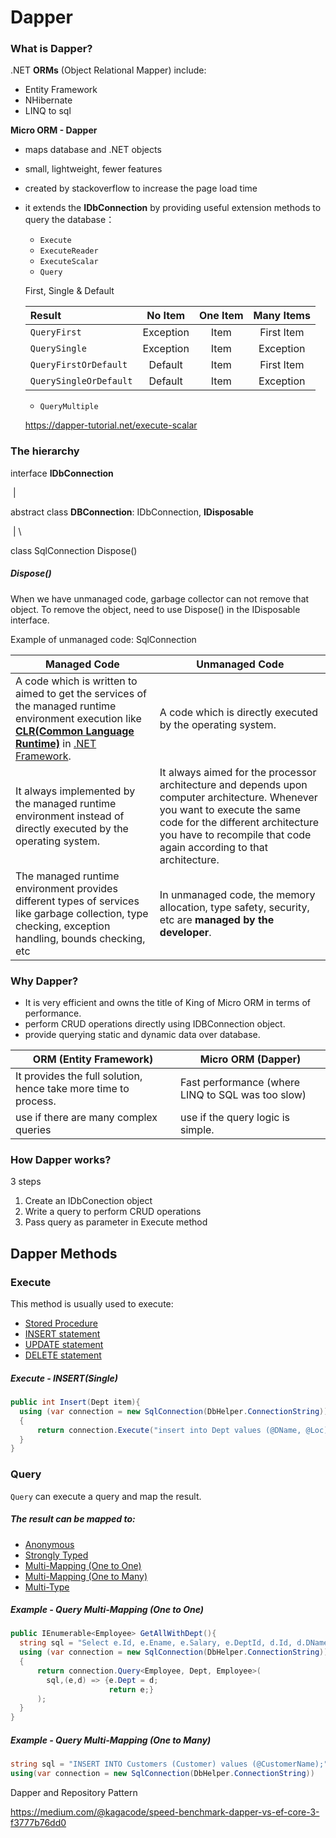 # Dapper

### What is Dapper?

.NET **ORMs** (Object Relational Mapper) include:

- Entity Framework
- NHibernate
- LINQ to sql

**Micro ORM - Dapper**

- maps database and .NET objects

- small, lightweight, fewer features

- created by stackoverflow to increase the page load time

- it extends the **IDbConnection** by providing useful extension methods to query the database：

  - `Execute`
  - `ExecuteReader`
  - `ExecuteScalar`
  - `Query`

  First, Single & Default

  | Result                 |  No Item  | One Item | Many Items |
  | :--------------------- | :-------: | :------: | :--------: |
  | `QueryFirst`           | Exception |   Item   | First Item |
  | `QuerySingle`          | Exception |   Item   | Exception  |
  | `QueryFirstOrDefault`  |  Default  |   Item   | First Item |
  | `QuerySingleOrDefault` |  Default  |   Item   | Exception  |

  - `QueryMultiple`

  https://dapper-tutorial.net/execute-scalar



### The hierarchy

interface **IDbConnection** 

​			|

abstract class **DBConnection**: IDbConnection, **IDisposable**

​			|               																\

class SqlConnection												     	Dispose()

##### Dispose()

When we have unmanaged code, garbage collector can not remove that object. To remove the object, need to use Dispose() in the IDisposable interface.

Example of unmanaged code: SqlConnection

| Managed Code                                                 | Unmanaged Code                                               |
| ------------------------------------------------------------ | ------------------------------------------------------------ |
| A code which is written to aimed to get the services of the managed runtime environment execution like **[CLR(Common Language Runtime)](https://www.geeksforgeeks.org/common-language-runtime-clr-in-c-sharp/)** in [.NET Framework](https://www.geeksforgeeks.org/introduction-to-net-framework/). | A code which is directly executed by the operating system.   |
| It always implemented by the managed runtime environment instead of directly executed by the operating system. | It always aimed for the processor architecture and depends upon computer architecture. Whenever you want to execute the same code for the different architecture you have to recompile that code again according to that architecture. |
| The managed runtime environment provides different types of services like garbage collection, type checking, exception handling, bounds checking, etc | In unmanaged code, the memory allocation, type safety, security, etc are **managed by the developer**. |



### Why Dapper?

- It is very efficient and owns the title of King of Micro ORM in terms of performance.
- perform CRUD operations directly using IDBConnection object.
- provide querying static and dynamic data over database.

| ORM (Entity Framework)                                       | Micro ORM (Dapper)                                |
| ------------------------------------------------------------ | ------------------------------------------------- |
| It provides the full solution, hence take more time to process. | Fast performance (where LINQ to SQL was too slow) |
| use if there are many complex queries                        | use if the query logic is simple.                 |



### How Dapper works?

3 steps

1. Create an IDbConection object
2. Write a query to perform CRUD operations
3. Pass query as parameter in Execute method



## Dapper Methods

### Execute

This method is usually used to execute:

- [Stored Procedure](https://dapper-tutorial.net/execute#example---execute-stored-procedure)
- [INSERT statement](https://dapper-tutorial.net/execute#example---execute-insert)
- [UPDATE statement](https://dapper-tutorial.net/execute#example---execute-update)
- [DELETE statement](https://dapper-tutorial.net/execute#example---execute-delete)

#####  Execute - INSERT(Single)

```c#
public int Insert(Dept item){
  using (var connection = new SqlConnection(DbHelper.ConnectionString))
  {
      return connection.Execute("insert into Dept values (@DName, @Loc)", item);
  }
}
```



### Query

`Query` can execute a query and map the result.

##### The result can be mapped to:

- [Anonymous](https://dapper-tutorial.net/query#example---query-anonymous)
- [Strongly Typed](https://dapper-tutorial.net/query#example---query-strongly-typed)
- [Multi-Mapping (One to One)](https://dapper-tutorial.net/query#example---query-multi-mapping-one-to-one)
- [Multi-Mapping (One to Many)](https://dapper-tutorial.net/query#example---query-multi-mapping-one-to-many)
- [Multi-Type](https://dapper-tutorial.net/query#example---query-multi-type)



##### Example - Query Multi-Mapping (One to One)

```c#
public IEnumerable<Employee> GetAllWithDept(){
  string sql = "Select e.Id, e.Ename, e.Salary, e.DeptId, d.Id, d.DName, d.Loc from  Employee e inner join Dept d on e.DeptId = d.Id"; 
  using (var connection = new SqlConnection(DbHelper.ConnectionString))
  {
      return connection.Query<Employee, Dept, Employee>(
        sql,(e,d) => {e.Dept = d; 
                      return e;}
      );
  }
}
```



##### Example - Query Multi-Mapping (One to Many)

```c#
string sql = "INSERT INTO Customers (Customer) values (@CustomerName);";
using(var connection = new SqlConnection(DbHelper.ConnectionString))
```



Dapper and Repository Pattern



https://medium.com/@kagacode/speed-benchmark-dapper-vs-ef-core-3-f3777b76dd0

